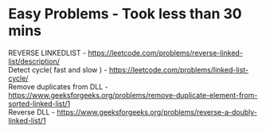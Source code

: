 # Easy Problems - Took less than 30 mins

REVERSE LINKEDLIST - https://leetcode.com/problems/reverse-linked-list/description/<br>
Detect cycle( fast and slow ) - https://leetcode.com/problems/linked-list-cycle/<br>
Remove duplicates from DLL - https://www.geeksforgeeks.org/problems/remove-duplicate-element-from-sorted-linked-list/1<br>
Reverse DLL - https://www.geeksforgeeks.org/problems/reverse-a-doubly-linked-list/1<br>
